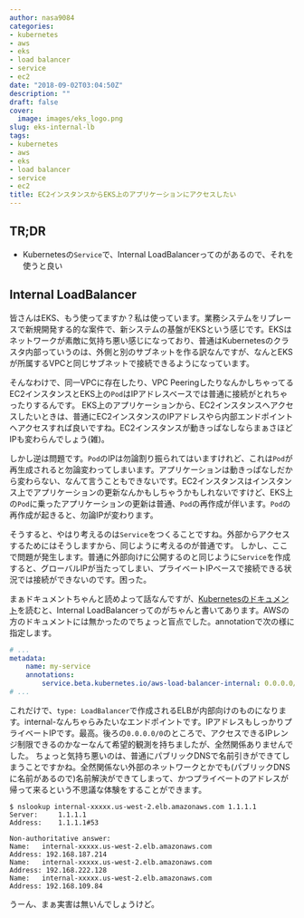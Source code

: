 ```yaml
---
author: nasa9084
categories:
- kubernetes
- aws
- eks
- load balancer
- service
- ec2
date: "2018-09-02T03:04:50Z"
description: ""
draft: false
cover:
  image: images/eks_logo.png
slug: eks-internal-lb
tags:
- kubernetes
- aws
- eks
- load balancer
- service
- ec2
title: EC2インスタンスからEKS上のアプリケーションにアクセスしたい
---
```



## TR;DR

* Kubernetesの`Service`で、Internal LoadBalancerってのがあるので、それを使うと良い

## Internal LoadBalancer

皆さんはEKS、もう使ってますか？私は使っています。業務システムをリプレースで新規開発する的な案件で、新システムの基盤がEKSという感じです。EKSはネットワークが素敵に気持ち悪い感じになっており、普通はKubernetesのクラスタ内部っていうのは、外側と別のサブネットを作る訳なんですが、なんとEKSが所属するVPCと同じサブネットで接続できるようになっています。

そんなわけで、同一VPCに存在したり、VPC PeeringしたりなんかしちゃってるEC2インスタンスとEKS上の`Pod`はIPアドレスベースでは普通に接続がとれちゃったりするんです。
EKS上のアプリケーションから、EC2インスタンスへアクセスしたいときは、普通にEC2インスタンスのIPアドレスやら内部エンドポイントへアクセスすれば良いですね。EC2インスタンスが動きっぱなしならまぁさほどIPも変わらんでしょう(雑)。

しかし逆は問題です。`Pod`のIPは勿論割り振られてはいますけれど、これは`Pod`が再生成されると勿論変わってしまいます。アプリケーションは動きっぱなしだから変わらない、なんて言うこともできないです。EC2インスタンスはインスタンス上でアプリケーションの更新なんかもしちゃうかもしれないですけど、EKS上の`Pod`に乗ったアプリケーションの更新は普通、`Pod`の再作成が伴います。`Pod`の再作成が起きると、勿論IPが変わります。

そうすると、やはり考えるのは`Service`をつくることですね。外部からアクセスするためにはそうしますから、同じように考えるのが普通です。
しかし、ここで問題が発生します。普通に外部向けに公開するのと同じように`Service`を作成すると、グローバルIPが当たってしまい、プライベートIPベースで接続できる状況では接続ができないのです。困った。

まぁドキュメントちゃんと読めよって話なんですが、[Kubernetesのドキュメント](https://kubernetes.io/docs/concepts/services-networking/service/)を読むと、Internal LoadBalancerってのがちゃんと書いてあります。AWSの方のドキュメントには無かったのでちょっと盲点でした。annotationで次の様に指定します。

``` yaml
# ...
metadata:
    name: my-service
    annotations:
        service.beta.kubernetes.io/aws-load-balancer-internal: 0.0.0.0/0
# ...
```

これだけで、`type: LoadBalancer`で作成されるELBが内部向けのものになります。internal-なんちゃらみたいなエンドポイントです。IPアドレスもしっかりプライベートIPです。最高。後ろの`0.0.0.0/0`のところで、アクセスできるIPレンジ制限できるのかなーなんて希望的観測を持ちましたが、全然関係ありませんでした。
ちょっと気持ち悪いのは、普通にパブリックDNSで名前引きができてしまうことですかね。全然関係ない外部のネットワークとかでも(パブリックDNSに名前があるので)名前解決ができてしまって、かつプライベートのアドレスが帰って来るという不思議な体験をすることができます。

``` shell
$ nslookup internal-xxxxx.us-west-2.elb.amazonaws.com 1.1.1.1
Server:		1.1.1.1
Address:	1.1.1.1#53

Non-authoritative answer:
Name:	internal-xxxxx.us-west-2.elb.amazonaws.com
Address: 192.168.187.214
Name:	internal-xxxxx.us-west-2.elb.amazonaws.com
Address: 192.168.222.128
Name:	internal-xxxxx.us-west-2.elb.amazonaws.com
Address: 192.168.109.84
```

うーん、まぁ実害は無いんでしょうけど。

